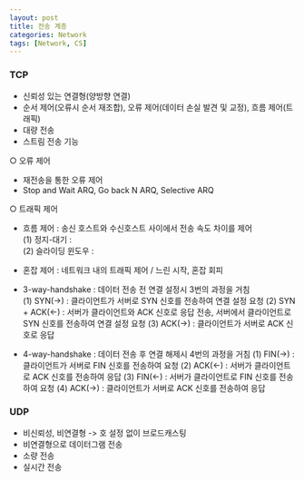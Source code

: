 ```yaml
---
layout: post
title: 전송 계층
categories: Network
tags: [Network, CS]
---
```


### TCP
- 신뢰성 있는 연결형(양방향 연결)
- 순서 제어(오류시 순서 재조합), 오류 제어(데이터 손실 발견 및 교정), 흐름 제어(트래픽)
- 대량 전송
- 스트림 전송 기능

○ 오류 제어
 - 재전송을 통한 오류 제어
 - Stop and Wait ARQ, Go back N ARQ, Selective ARQ

○ 트래픽 제어
- 흐름 제어 : 송신 호스트와 수신호스트 사이에서 전송 속도 차이를 제어  
  (1) 정지-대기 :   
  (2) 슬라이딩 윈도우 : 
- 혼잡 제어 : 네트워크 내의 트래픽 제어 / 느린 시작, 혼잡 회피

- 3-way-handshake : 데이터 전송 전 연결 설정시 3번의 과정을 거침  
    (1) SYN(→) : 클라이언트가 서버로 SYN 신호를 전송하여 연결 설정 요청
    (2) SYN + ACK(←) : 서버가 클라이언트와 ACK 신호로 응답 전송, 서버에서 클라이언트로 SYN 신호를 전송하여 연결 설정 요청
    (3) ACK(→) : 클라이언트가 서버로 ACK 신호로 응답

- 4-way-handshake : 데이터 전송 후 연결 해제시 4번의 과정을 거침
    (1) FIN(→) : 클라이언트가 서버로 FIN 신호를 전송하여 요청
    (2) ACK(←) : 서버가 클라이언트로 ACK 신호를 전송하여 응답
    (3) FIN(←) : 서버가 클라이언트로 FIN 신호를 전송하여 요청
    (4) ACK(→) : 클라이언트가 서버로 ACK 신호를 전송하여 응답


### UDP
 - 비신뢰성, 비연결형 -> 호 설정 없이 브로드캐스팅
 - 비연결형으로 데이터그램 전송
 - 소량 전송
 - 실시간 전송

